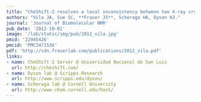 ```yaml
---
title: "CheShift-2 resolves a local inconsistency between two X-ray crystal structures."
authors: "Vila JA, Sue SC, **Fraser JS**, Scheraga HA, Dyson HJ."
journal: 'Journal of Biomolecular NMR'
pub_date: '2012-10-01'
image: '/lab/static/img/pub/2012_vila.jpg'
pmid: '22945426'
pmcid: 'PMC3471536'
pdf: 'http://cdn.fraserlab.com/publications/2012_vila.pdf'
links:
- name: CheShift-2 Server @ Universidad Nacional de San Luis
  url: http://cheshift.com/
- name: Dyson lab @ Scripps Research
  url: http://www.scripps.edu/dyson/
- name: Scheraga lab @ Cornell University
  url: http://www.chem.cornell.edu/has5/
---
```

